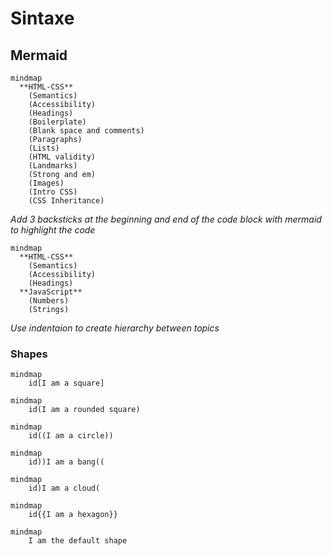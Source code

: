 # Sintaxe

## Mermaid


```
mindmap
  **HTML-CSS**
    (Semantics)
    (Accessibility)
    (Headings)
    (Boilerplate)
    (Blank space and comments)
    (Paragraphs)
    (Lists)
    (HTML validity)
    (Landmarks)
    (Strong and em)
    (Images)
    (Intro CSS)
    (CSS Inheritance)
```
_Add 3 backsticks at the beginning and end of the code block with mermaid to highlight the code_

```
mindmap
  **HTML-CSS**
    (Semantics)
    (Accessibility)
    (Headings)
  **JavaScript**
    (Numbers)
    (Strings)
```

_Use indentaion to create hierarchy between topics_
### Shapes


```
mindmap
    id[I am a square]

mindmap
    id(I am a rounded square)

mindmap
    id((I am a circle))

mindmap
    id))I am a bang((

mindmap
    id)I am a cloud(

mindmap
    id{{I am a hexagon}}

mindmap
    I am the default shape

```

